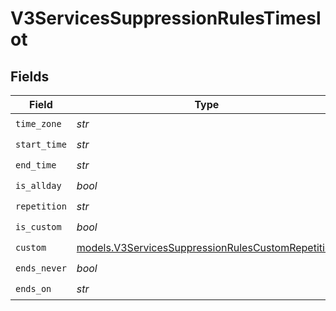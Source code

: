 # V3ServicesSuppressionRulesTimeslot


## Fields

| Field                                                                                                        | Type                                                                                                         | Required                                                                                                     | Description                                                                                                  |
| ------------------------------------------------------------------------------------------------------------ | ------------------------------------------------------------------------------------------------------------ | ------------------------------------------------------------------------------------------------------------ | ------------------------------------------------------------------------------------------------------------ |
| `time_zone`                                                                                                  | *str*                                                                                                        | :heavy_check_mark:                                                                                           | N/A                                                                                                          |
| `start_time`                                                                                                 | *str*                                                                                                        | :heavy_check_mark:                                                                                           | N/A                                                                                                          |
| `end_time`                                                                                                   | *str*                                                                                                        | :heavy_check_mark:                                                                                           | N/A                                                                                                          |
| `is_allday`                                                                                                  | *bool*                                                                                                       | :heavy_check_mark:                                                                                           | N/A                                                                                                          |
| `repetition`                                                                                                 | *str*                                                                                                        | :heavy_check_mark:                                                                                           | N/A                                                                                                          |
| `is_custom`                                                                                                  | *bool*                                                                                                       | :heavy_check_mark:                                                                                           | N/A                                                                                                          |
| `custom`                                                                                                     | [models.V3ServicesSuppressionRulesCustomRepetition](../models/v3servicessuppressionrulescustomrepetition.md) | :heavy_check_mark:                                                                                           | N/A                                                                                                          |
| `ends_never`                                                                                                 | *bool*                                                                                                       | :heavy_check_mark:                                                                                           | N/A                                                                                                          |
| `ends_on`                                                                                                    | *str*                                                                                                        | :heavy_check_mark:                                                                                           | N/A                                                                                                          |